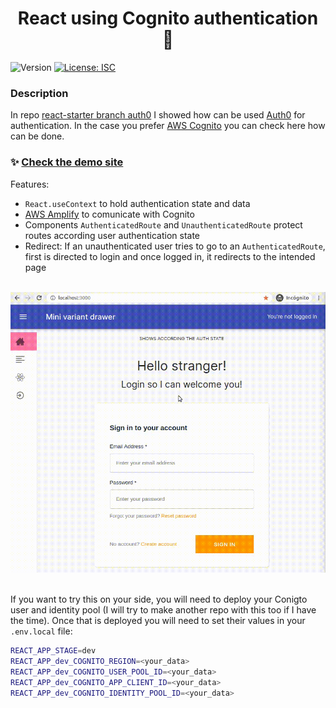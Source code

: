 <h1 align="center">React using Cognito authentication 👮</h1>
<p>
  <img alt="Version" src="https://img.shields.io/badge/version-1.0.0-blue.svg?cacheSeconds=2592000" />
  <a href="#" target="_blank">
    <img alt="License: ISC" src="https://img.shields.io/badge/License-ISC-yellow.svg" />
  </a>
</p>

### Description

In repo [react-starter branch auth0](https://github.com/s4nt14go/react-starter/tree/auth0) I showed how can be used [Auth0](https://auth0.com) for authentication. In the case you prefer [AWS Cognito](https://aws.amazon.com/cognito) you can check here how can be done.<br />
### ✨ [Check the demo site](https://react-cognito.netlify.app)<br />
Features:
* `React.useContext` to hold authentication state and data<br />
* [AWS Amplify](https://aws.amazon.com/amplify) to comunicate with Cognito
* Components `AuthenticatedRoute` and `UnauthenticatedRoute` protect routes according user authentication state
* Redirect: If an unauthenticated user tries to go to an `AuthenticatedRoute`, first is directed to login and once logged in, it redirects to the intended page<br /><br />
   
![auth.gif](./showcase/auth.gif)<br /><br />

If you want to try this on your side, you will need to deploy your Conigto user and identity pool (I will try to make another repo with this too if I have the time). Once that is deployed you will need to set their values in your `.env.local` file:
```bash
REACT_APP_STAGE=dev
REACT_APP_dev_COGNITO_REGION=<your_data>
REACT_APP_dev_COGNITO_USER_POOL_ID=<your_data>
REACT_APP_dev_COGNITO_APP_CLIENT_ID=<your_data>
REACT_APP_dev_COGNITO_IDENTITY_POOL_ID=<your_data>
```
